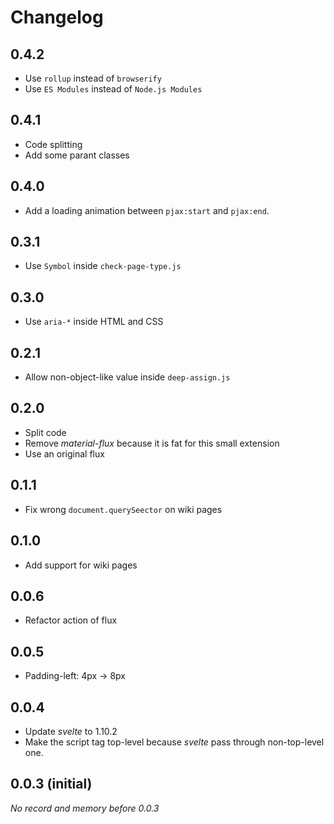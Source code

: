 # Changelog

## 0.4.2
- Use `rollup` instead of `browserify`
- Use `ES Modules` instead of `Node.js Modules`

## 0.4.1
- Code splitting
- Add some parant classes

## 0.4.0
- Add a loading animation between `pjax:start` and `pjax:end`.

## 0.3.1
- Use `Symbol` inside `check-page-type.js`

## 0.3.0
- Use `aria-*` inside HTML and CSS

## 0.2.1
- Allow non-object-like value inside `deep-assign.js`

## 0.2.0
- Split code
- Remove *material-flux* because it is fat for this small extension
- Use an original flux

## 0.1.1
- Fix wrong `document.querySeector` on wiki pages

## 0.1.0
- Add support for wiki pages

## 0.0.6
- Refactor action of flux

## 0.0.5
- Padding-left: 4px -> 8px

## 0.0.4
- Update *svelte* to 1.10.2
- Make the script tag top-level because *svelte* pass through non-top-level one.

## 0.0.3 (initial)
*No record and memory before 0.0.3*
